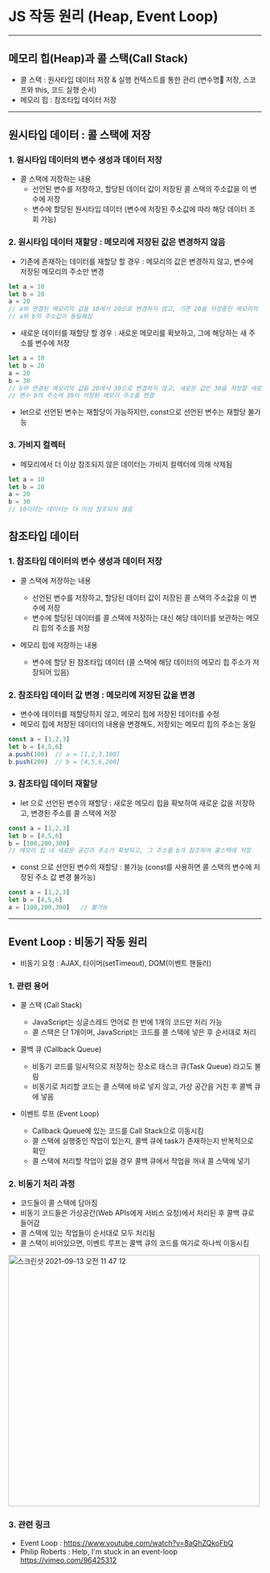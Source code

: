 # JS 작동 원리 (Heap, Event Loop)

***

## 메모리 힙(Heap)과 콜 스택(Call Stack)
- 콜 스택 : 원사타입 데이터 저장 & 실행 컨텍스트를 통한 관리 (변수명 저장, 스코프와 this, 코드 실행 순서)
- 메모리 힙 : 참조타입 데이터 저장

***

## 원시타입 데이터 : 콜 스택에 저장

### 1. 원시타입 데이터의 변수 생성과 데이터 저장
- 콜 스택에 저장하는 내용
  - 선언된 변수를 저장하고, 할당된 데이터 값이 저장된 콜 스택의 주소값을 이 변수에 저장
  - 변수에 할당된 원시타입 데이터 (변수에 저장된 주소값에 따라 해당 데이터 조회 가능)

### 2. 원시타입 데이터 재할당 : 메모리에 저장된 값은 변경하지 않음
- 기존에 존재하는 데이터를 재할당 할 경우 : 메모리의 값은 변경하지 않고, 변수에 저장된 메모리의 주소만 변경
```js
let a = 10
let b = 20
a = 20
// a와 연결된 메모리의 값을 10에서 20으로 변경하지 않고, 기존 20을 저장중인 메모리의 주소값으로 교체
// a와 b의 주소값이 동일해짐
```

- 새로운 데이터를 재할당 할 경우 : 새로운 메모리를 확보하고, 그에 해당하는 새 주소를 변수에 저장
```js
let a = 10
let b = 20
a = 20
b = 30
// b와 연결된 메모리의 값을 20에서 30으로 변경하지 않고, 새로운 값인 30을 저장할 새로운 메모리를 확보
// 변수 b의 주소에 30이 저장된 메모리 주소를 연결
```

- let으로 선언된 변수는 재할당이 가능하지만, const으로 선언된 변수는 재할당 불가능

### 3. 가비지 컬렉터
- 메모리에서 더 이상 참조되지 않은 데이터는 가비지 컬렉터에 의해 삭제됨
```js
let a = 10
let b = 20
a = 20
b = 30
// 10이라는 데이터는 더 이상 참조되지 않음
```

## 참조타입 데이터

### 1. 참조타입 데이터의 변수 생성과 데이터 저장
- 콜 스택에 저장하는 내용
  - 선언된 변수를 저장하고, 할당된 데이터 값이 저장된 콜 스택의 주소값을 이 변수에 저장
  - 변수에 할당된 데이터를 콜 스택에 저장하는 대신 해당 데이터를 보관하는 메모리 힙의 주소를 저장

- 메모리 힙에 저장하는 내용
  - 변수에 할당 된 참조타입 데이터 (콜 스택에 해당 데이터의 메모리 힙 주소가 저장되어 있음)

### 2. 참조타입 데이터 값 변경 : 메모리에 저장된 값을 변경
- 변수에 데이터를 재할당하지 않고, 메모리 힙에 저장된 데이터를 수정
- 메모리 힙에 저장된 데이터의 내용을 변경해도, 저장되는 메모리 힙의 주소는 동일
```js
const a = [1,2,3]
let b = [4,5,6]
a.push(100)  // a = [1,2,3,100]
b.push(200)  // b = [4,5,6,200]
```

### 3. 참조타입 데이터 재할당
- let 으로 선언된 변수의 재할당 : 새로운 메모리 힙을 확보하여 새로운 값을 저장하고, 변경된 주소를 콜 스택에 저장
```js
const a = [1,2,3]
let b = [4,5,6]
b = [100,200,300]
// 메모리 힙 내 새로운 공간과 주소가 확보되고, 그 주소를 b가 참조하여 콜스택에 저장
```

- const 으로 선언된 변수의 재할당 : 불가능 (const를 사용하면 콜 스택의 변수에 저장된 주소 값 변경 불가능)
```js
const a = [1,2,3]
let b = [4,5,6]
a = [100,200,300]   // 불가능
```

***

## Event Loop : 비동기 작동 원리
- 비동기 요청 : AJAX, 타이머(setTimeout), DOM(이벤트 핸들러)

### 1. 관련 용어
- 콜 스택 (Call Stack)
  - JavaScript는 싱글스레드 언어로 한 번에 1개의 코드만 처리 가능
  - 콜 스택은 단 1개이며, JavaScript는 코드를 콜 스택에 넣은 후 순서대로 처리

- 콜백 큐 (Callback Queue)
  - 비동기 코드를 일시적으로 저장하는 장소로 태스크 큐(Task Queue) 라고도 불림
  - 비동기로 처리할 코드는 콜 스택에 바로 넣지 않고, 가상 공간을 거친 후 콜백 큐에 넣음

- 이벤트 루프 (Event Loop)
  - Callback Queue에 있는 코드를 Call Stack으로 이동시킴
  - 콜 스택에 실행중인 작업이 있는지, 콜백 큐에 task가 존재하는지 반복적으로 확인
  - 콜 스택에 처리할 작업이 없을 경우 콜백 큐에서 작업을 꺼내 콜 스택에 넣기

### 2. 비동기 처리 과정
- 코드들이 콜 스택에 담아짐
- 비동기 코드들은 가상공간(Web APIs에게 서비스 요청)에서 처리된 후 콜백 큐로 들어감
- 콜 스택에 있는 작업들이 순서대로 모두 처리됨
- 콜 스택이 비어있으면, 이벤트 루프는 콜백 큐의 코드를 여기로 하나씩 이동시킴

<img width="500" alt="스크린샷 2021-09-13 오전 11 47 12" src="https://user-images.githubusercontent.com/80403988/133017799-05470210-1667-4d49-adf5-d3f15ebd0800.png">

### 3. 관련 링크
- Event Loop : https://www.youtube.com/watch?v=8aGhZQkoFbQ
- Philip Roberts : Help, I'm stuck in an event-loop https://vimeo.com/96425312
